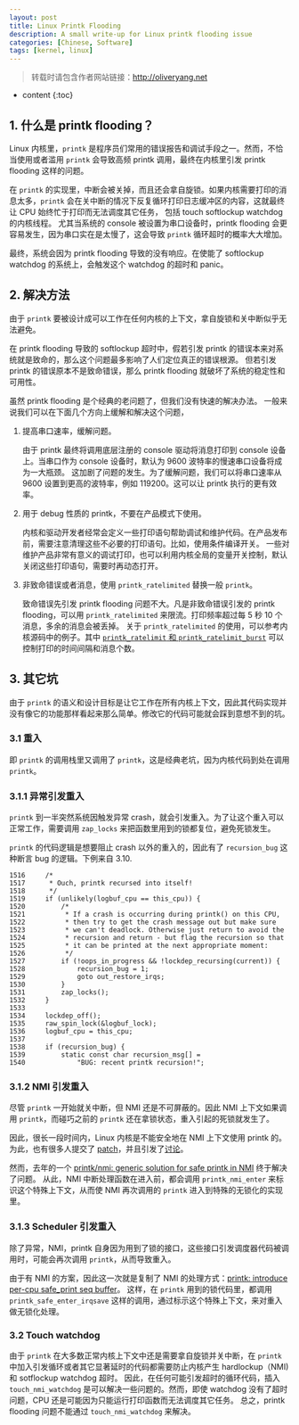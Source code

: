 ```yaml
---
layout: post
title: Linux Printk Flooding
description: A small write-up for Linux printk flooding issue
categories: [Chinese, Software]
tags: [kernel, linux]
---
```


> 转载时请包含作者网站链接：<http://oliveryang.net>

* content
{:toc}

## 1. 什么是 printk flooding？

Linux 内核里，`printk` 是程序员们常用的错误报告和调试手段之一。然而，不恰当使用或者滥用 `printk` 会导致高频 printk 调用，最终在内核里引发 printk flooding 这样的问题。

在 `printk` 的实现里，中断会被关掉，而且还会拿自旋锁。如果内核需要打印的消息太多，`printk` 会在关中断的情况下反复循环打印日志缓冲区的内容，这就最终让 CPU 始终忙于打印而无法调度其它任务，
包括 touch softlockup watchdog 的内核线程。
尤其当系统的 console 被设置为串口设备时，printk flooding 会更容易发生，因为串口实在是太慢了，这会导致 `printk` 循环超时的概率大大增加。

最终，系统会因为 printk flooding 导致的没有响应。在使能了 softlockup watchdog 的系统上，会触发这个 watchdog 的超时和 panic。

## 2. 解决方法

由于 `printk` 要被设计成可以工作在任何内核的上下文，拿自旋锁和关中断似乎无法避免。

在 printk flooding 导致的 softlockup 超时中，假若引发 printk 的错误本来对系统就是致命的，那么这个问题最多影响了人们定位真正的错误根源。
但若引发 printk 的错误原本不是致命错误，那么 printk flooding 就破坏了系统的稳定性和可用性。

虽然 printk flooding 是个经典的老问题了，但我们没有快速的解决办法。
一般来说我们可以在下面几个方向上缓解和解决这个问题，

1. 提高串口速率，缓解问题。

   由于 printk 最终将调用底层注册的 console 驱动将消息打印到 console 设备上。当串口作为 console 设备时，默认为 9600 波特率的慢速串口设备将成为一大瓶颈。
   这加剧了问题的发生。为了缓解问题，我们可以将串口速率从 9600 设置到更高的波特率，例如 119200。这可以让 printk 执行的更有效率。

2. 用于 debug 性质的 printk，不要在产品模式下使用。

   内核和驱动开发者经常会定义一些打印语句帮助调试和维护代码。在产品发布前，需要注意清理这些不必要的打印语句。比如，使用条件编译开关。
   一些对维护产品非常有意义的调试打印，也可以利用内核全局的变量开关控制，默认关闭这些打印语句，需要时再动态打开。

3. 非致命错误或者消息，使用 `printk_ratelimited` 替换一般 `printk`。

   致命错误先引发 printk flooding 问题不大。凡是非致命错误引发的 printk flooding，可以用 `printk_ratelimited` 来限流。打印频率超过每 5 秒 10 个消息，多余的消息会被丢掉。
   关于 `printk_ratelimited` 的使用，可以参考内核源码中的例子。其中 [`printk_ratelimit` 和 `printk_ratelimit_burst`](https://github.com/torvalds/linux/blob/master/Documentation/sysctl/kernel.txt#L740)
   可以控制打印的时间间隔和消息个数。

## 3. 其它坑

由于 `printk` 的语义和设计目标是让它工作在所有内核上下文，因此其代码实现并没有像它的功能那样看起来那么简单。修改它的代码可能就会踩到意想不到的坑。

### 3.1 重入

即 `printk` 的调用栈里又调用了 `printk`，这是经典老坑，因为内核代码到处在调用 `printk`。

### 3.1.1 异常引发重入

`printk` 到一半突然系统因触发异常 crash，就会引发重入。为了让这个重入可以正常工作，需要调用 `zap_locks` 来把函数里用到的锁都复位，避免死锁发生。

`printk` 的代码逻辑是想要阻止 crash 以外的重入的，因此有了 `recursion_bug` 这种断言 bug 的逻辑。下例来自 3.10.

    1516     /*
    1517      * Ouch, printk recursed into itself!
    1518      */
    1519     if (unlikely(logbuf_cpu == this_cpu)) {
    1520         /*
    1521          * If a crash is occurring during printk() on this CPU,
    1522          * then try to get the crash message out but make sure
    1523          * we can't deadlock. Otherwise just return to avoid the
    1524          * recursion and return - but flag the recursion so that
    1525          * it can be printed at the next appropriate moment:
    1526          */
    1527         if (!oops_in_progress && !lockdep_recursing(current)) {
    1528             recursion_bug = 1;
    1529             goto out_restore_irqs;
    1530         }
    1531         zap_locks();
    1532     }
    1533 
    1534     lockdep_off();
    1535     raw_spin_lock(&logbuf_lock);
    1536     logbuf_cpu = this_cpu;
    1537 
    1538     if (recursion_bug) {
    1539         static const char recursion_msg[] =
    1540             "BUG: recent printk recursion!";

### 3.1.2 NMI 引发重入

尽管 `printk` 一开始就关中断，但 NMI 还是不可屏蔽的。因此 NMI 上下文如果调用 `printk`，而碰巧之前的 `printk` 还在拿锁状态，重入引起的死锁就发生了。

因此，很长一段时间内，Linux 内核是不能安全地在 NMI 上下文使用 printk 的。为此，也有很多人提交了 [patch](https://lkml.org/lkml/2014/5/9/118)，并且引发了[讨论](https://lkml.org/lkml/2014/6/10/388)。

然而，去年的一个 [printk/nmi: generic solution for safe printk in NMI](https://github.com/torvalds/linux/commit/42a0bb3f71383b457a7db362f1c69e7afb96732b) 终于解决了问题。
从此，NMI 中断处理函数在进入前，都会调用 `printk_nmi_enter` 来标识这个特殊上下文，从而使 NMI 再次调用的 `printk` 进入到特殊的无锁化的实现里。

### 3.1.3 Scheduler 引发重入

除了异常，NMI，printk 自身因为用到了锁的接口，这些接口引发调度器代码被调用时，可能会再次调用 `printk`，从而导致重入。

由于有 NMI 的方案，因此这一次就是复制了 NMI 的处理方式：[printk: introduce per-cpu safe_print seq buffer](https://github.com/torvalds/linux/commit/099f1c84c0052ec1b27f1c3942eed5830d86bdbb)。
这样，在 `printk` 用到的锁代码里，都调用 `printk_safe_enter_irqsave` 这样的调用，通过标示这个特殊上下文，来对重入做无锁化处理。

### 3.2 Touch watchdog

由于 `printk` 在大多数正常内核上下文中还是需要拿自旋锁并关中断，在 `printk` 中加入引发循环或者其它显著延时的代码都需要防止内核产生 hardlockup（NMI) 和 sotflockup watchdog 超时。
因此，在任何可能引发超时的循环代码，插入 `touch_nmi_watchdog` 是可以解决一些问题的。然而，即使 watchdog 没有了超时问题，CPU 还是可能因为只能运行打印函数而无法调度其它任务。
总之，printk flooding 问题不能通过 `touch_nmi_watchdog` 来解决。
